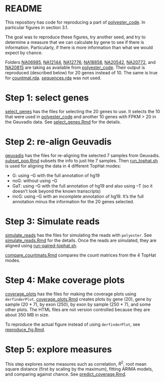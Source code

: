 README
======

This repository has code for reproducing a part of [polyester_code](https://github.com/alyssafrazee/polyester_code). In particular figures in section 3.1.

The goal was to reproduce these figures, try another seed, and try to determine a measure that we can calculate by gene to see if there is information. Particularly, if there is more information than what we would expect by chance.

Folders [NA06985](/NA06985), [NA12144](/NA12144), [NA12776](/NA12776), [NA18858](/NA18858), [NA20542](/NA20542), [NA20772](/NA20772), and [NA20815](/NA20815) are taking as available from [polyester_code](https://github.com/alyssafrazee/polyester_code). Their output is reproduced (described below) for 20 genes instead of 10. The same is true for [countmat.rda](/countmat.rda). [sequences.rda](/sequences.rda) was not used.

# Step 1: select genes

[select_genes](/select_genes) has the files for selecting the 20 genes to use. It selects the 10 that were used in [polyester_code](https://github.com/alyssafrazee/polyester_code) and another 10 genes with FPKM > 20 in the Geuvadis data. See [select_genes.Rmd](/select_genes/select_genes.Rmd) for the details.

# Step 2: re-align Geuvadis

[geuvadis](/geuvadis) has the files for re-aligning the selected 7 samples from Geuvadis. [subset_pop.Rmd](/geuvadis/subset_pop.Rmd) subsets the info to just hte 7 samples. Then [run_tophat.sh](/geuvadis/run_tophat.sh) is used for aligning the data in 4 different TopHat modes:

* G: using –G with the full annotation of hg19
* noG: without using –G
* GaT: using –G with the full annotation of hg19 and also using –T (so it doesn’t look beyond the known transcripts)
* incG: using –G with an incomplete annotation of hg19. It’s the full annotation minus the information for the 20 genes selected.

# Step 3: Simulate reads

[simulate_reads](/simulate_reads) has the files for simulating the reads with `polyester`. See [simulate_reads.Rmd](/simulate_reads/simulate_reads.Rmd) for the details. Once the reads are simulated, they are aligned using [run-paired-tophat.sh](/simulate_reads/run-paired-tophat.sh).

[compare_countmats.Rmd](/simulate_reads/compare_countmats.Rmd) compares the count matrices from the 4 TopHat modes.

# Step 4: Make coverage plots

[coverage_plots](/coverage_plots) has the files for making the coverage plots using `derfinderPlot`. [coverage_plots.Rmd](/coverage_plots/coverage_plots.Rmd) creates plots by gene (20), gene by sample (20 * 7), by exon (250), by exon by sample (250 * 7), and some other plots. The HTML files are not version controlled because they are about 350 MB in size.

To reproduce the actual figure instead of using `derfinderPlot`, see [reproduce_fig.Rmd](/coverage_plots/reproduce_fig.Rmd).

# Step 5: explore measures

This step explores some measures such as correlation, $R^2$, root mean square distance (first by scaling by the maximum), fitting ARIMA models, and comparing against chance. See [predict_coverage.Rmd](/coverage_plots/predict_coverage.Rmd).


